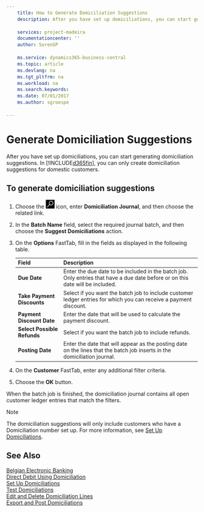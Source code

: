 ```yaml
---
    title: How to Generate Domiciliation Suggestions
    description: After you have set up domiciliations, you can start generating domiciliation suggestions. In [!INCLUDE[d365fin](../../includes/d365fin_md.md)], you can only create domiciliation suggestions for domestic customers.

    services: project-madeira
    documentationcenter: ''
    author: SorenGP

    ms.service: dynamics365-business-central
    ms.topic: article
    ms.devlang: na
    ms.tgt_pltfrm: na
    ms.workload: na
    ms.search.keywords:
    ms.date: 07/01/2017
    ms.author: sgroespe

---
```

# Generate Domiciliation Suggestions
After you have set up domiciliations, you can start generating domiciliation suggestions. In [!INCLUDE[d365fin](../../includes/d365fin_md.md)], you can only create domiciliation suggestions for domestic customers.  

## To generate domiciliation suggestions  

1.  Choose the ![Search for Page or Report](../../media/ui-search/search_small.png "Search for Page or Report icon") icon, enter **Domiciliation Journal**, and then choose the related link.  
2.  In the **Batch Name** field, select the required journal batch, and then choose the **Suggest Domiciliations** action.  
3.  On the **Options** FastTab, fill in the fields as displayed in the following table.  

    |Field|Description|  
    |---------------------------------|---------------------------------------|  
    |**Due Date**|Enter the due date to be included in the batch job. Only entries that have a due date before or on this date will be included.|  
    |**Take Payment Discounts**|Select if you want the batch job to include customer ledger entries for which you can receive a payment discount.|  
    |**Payment Discount Date**|Enter the date that will be used to calculate the payment discount.|  
    |**Select Possible Refunds**|Select if you want the batch job to include refunds.|  
    |**Posting Date**|Enter the date that will appear as the posting date on the lines that the batch job inserts in the domiciliation journal.|  

4.  On the **Customer** FastTab, enter any additional filter criteria.  
5.  Choose the **OK** button.  

When the batch job is finished, the domiciliation journal contains all open customer ledger entries that match the filters.  

> [!NOTE]  
>  The domiciliation suggestions will only include customers who have a Domiciliation number set up. For more information, see [Set Up Domiciliations](how-to-set-up-domiciliations.md).  

## See Also  
 [Belgian Electronic Banking](belgian-electronic-banking.md)   
 [Direct Debit Using Domiciliation](direct-debit-using-domiciliation.md)   
 [Set Up Domiciliations](how-to-set-up-domiciliations.md)   
 [Test Domiciliations](how-to-test-domiciliations.md)   
 [Edit and Delete Domiciliation Lines](how-to-edit-and-delete-domiciliation-lines.md)   
 [Export and Post Domiciliations](how-to-export-and-post-domiciliations.md)
